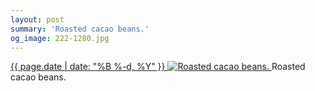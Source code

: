 ```yaml
---
layout: post
summary: 'Roasted cacao beans.'
og_image: 222-1280.jpg
---
```


<p>
 <time>
  <a href="/222">
   {{ page.date | date: "%B %-d, %Y" }}
  </a>
 </time>
 <a href="/222">
  <img alt="Roasted cacao beans." sizes="(min-width: 700px) 50vw, calc(100vw - 2rem)" src="{{ site.assets_url }}/222-640.jpg" srcset="{{ site.assets_url }}/222-1280.jpg 1280w, {{ site.assets_url }}/222-960.jpg 960w, {{ site.assets_url }}/222-640.jpg 640w, {{ site.assets_url }}/222-320.jpg 320w"/>
 </a>
 <span>
  Roasted cacao beans.
 </span>
</p>
